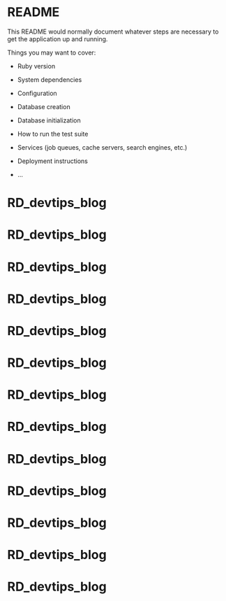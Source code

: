 # README

This README would normally document whatever steps are necessary to get the
application up and running.

Things you may want to cover:

* Ruby version

* System dependencies

* Configuration

* Database creation

* Database initialization

* How to run the test suite

* Services (job queues, cache servers, search engines, etc.)

* Deployment instructions

* ...
# RD_devtips_blog
# RD_devtips_blog
# RD_devtips_blog
# RD_devtips_blog
# RD_devtips_blog
# RD_devtips_blog
# RD_devtips_blog
# RD_devtips_blog
# RD_devtips_blog
# RD_devtips_blog
# RD_devtips_blog
# RD_devtips_blog
# RD_devtips_blog
